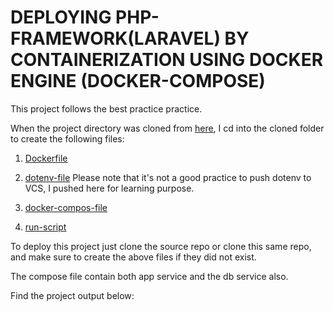 # DEPLOYING PHP-FRAMEWORK(LARAVEL) BY CONTAINERIZATION USING DOCKER ENGINE (DOCKER-COMPOSE)

This project follows the best practice practice. 

When the project directory was cloned from [here](https://github.com/nbomasi/php-todo.git), I cd into the cloned folder to create the following files:
1. [Dockerfile](Dockerfile)

2. [dotenv-file](.env) Please note that it's not a good practice to push dotenv to VCS, I pushed here for learning purpose.

3. [docker-compos-file](docker-compose.yaml)

4. [run-script](start-apache.sh)

To deploy this project just clone the source repo or clone this same repo, and make sure to create the above files if they did not exist.

The compose file contain both app service and the db service also.


Find the project output below:




